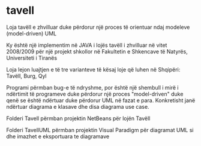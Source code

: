 # tavell
Loja tavëll e zhvilluar duke përdorur një proces të orientuar ndaj modeleve (model-driven) UML

Ky është një implementim në JAVA i lojës tavëll i zhvilluar në vitet 2008/2009 për një projekt shkollor 
në Fakultetin e Shkencave të Natyrës, Universiteti i Tiranës

Loja lejon luajtjen e të tre varianteve të kësaj loje që luhen në Shqipëri: Tavëll, Burg, Qyl

Programi përmban bug-e të ndryshme, por është një shembull i mirë i ndërtimit të programeve duke përdorur një proces "model-driven"
duke qenë se është ndërtuar duke përdorur UML në fazat e para. Konkretisht janë ndërtuar diagrama e klasave dhe disa diagrama use case.

Folderi Tavell përmban projektin NetBeans për lojën Tavëll

Folderi TavellUML përmban projektin Visual Paradigm për diagramat UML si dhe imazhet e eksportuara te diagramave
